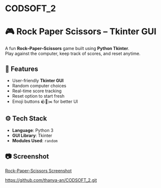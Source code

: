 # CODSOFT_2
# 🎮 Rock Paper Scissors – Tkinter GUI

A fun **Rock–Paper–Scissors** game built using **Python Tkinter**.  
Play against the computer, keep track of scores, and reset anytime.  


## 📌 Features
- User-friendly **Tkinter GUI**
- Random computer choices
- Real-time score tracking
- Reset option to start fresh
- Emoji buttons 🪨📄✂️ for better UI



## ⚙️ Tech Stack
- **Language**: Python 3  
- **GUI Library**: Tkinter  
- **Modules Used**: `random`  

## 📷 Screenshot
[Rock-Paper-Scissors Screenshot](Screenshot1.png)



 https://github.com/thanya-an/CODSOFT_2.git
